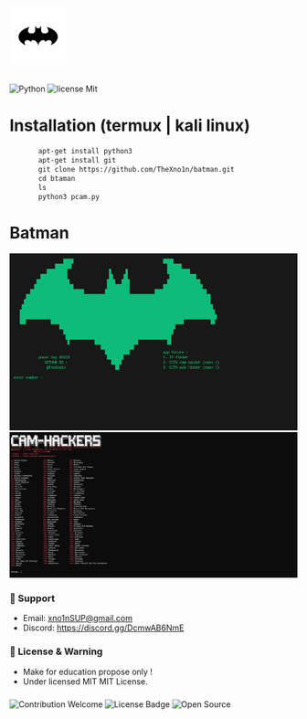 <p><a alinge : href="http://thexno1n.github.io/" target="_blank"><img src="https://raw.githubusercontent.com/theXNO1N/batman/main/file/batmanLOGO.webp" width="100" alt="batman Logo" align: center;></a></p>
<br />
<img alt="Python " src="https://img.shields.io/badge/python-3670A0?style=for-the-badge&logo=python&logoColor=ffdd54">
<img alt="license Mit" src="https://img.shields.io/badge/license-MIT-green">



# Installation (termux | kali linux)
           apt-get install python3
           apt-get install git
           git clone https://github.com/TheXno1n/batman.git
           cd btaman
           ls
           python3 pcam.py

# Batman
 <img alt="main " src="https://raw.githubusercontent.com/theXNO1N/batman/main/file/batmanmain.png">
 <img alt="public cam " src="https://raw.githubusercontent.com/theXNO1N/batman/main/file/Bcam.png">

###
### 🧰 Support
- Email: <xno1nSUP@gmail.com>
- Discord: https://discord.gg/DcmwAB6NmE

###
### 📜 License & Warning
- Make for education propose only !
- Under licensed MIT MIT License.
###

<P>
  <img src="https://img.shields.io/badge/contributions-welcome-brightgreen.svg?style=flat" alt="Contribution Welcome">
  <img src="https://img.shields.io/badge/License-GPLv3-blue.svg" alt="License Badge">
  <img src="https://badges.frapsoft.com/os/v3/open-source.svg?v=103" alt="Open Source">
</p>